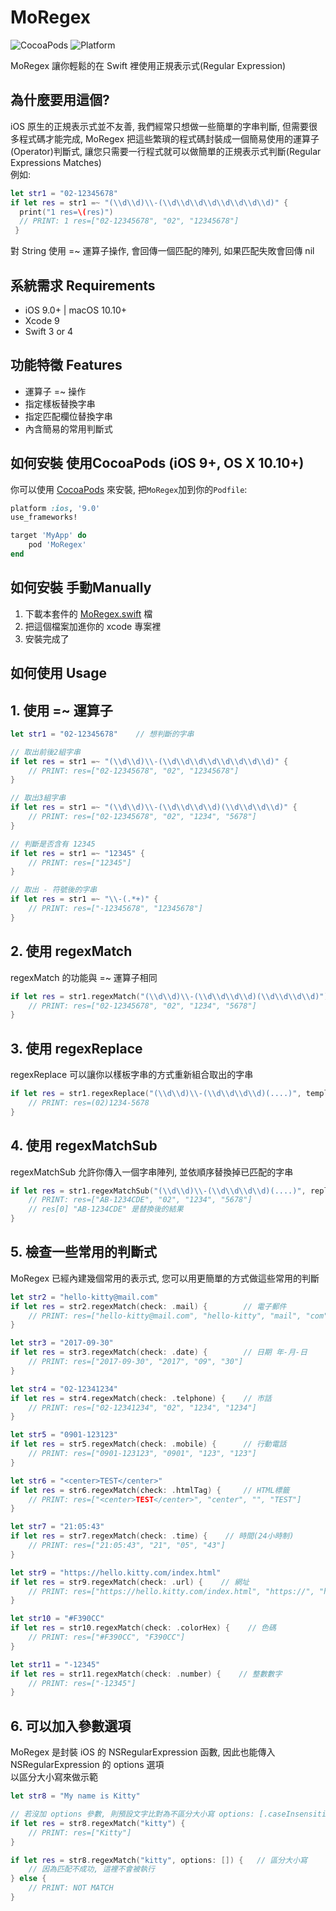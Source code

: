 # MoRegex

![CocoaPods](https://img.shields.io/cocoapods/v/MoRegex.svg) ![Platform](https://img.shields.io/badge/platforms-iOS%209.0+%20%7C%20macOS%2010.10+-3366AA.svg)

MoRegex 讓你輕鬆的在 Swift 裡使用正規表示式(Regular Expression)


## 為什麼要用這個?

iOS 原生的正規表示式並不友善, 我們經常只想做一些簡單的字串判斷, 但需要很多程式碼才能完成,
MoRegex 把這些繁瑣的程式碼封裝成一個簡易使用的運算子(Operator)判斷式, 
讓您只需要一行程式就可以做簡單的正規表示式判斷(Regular Expressions Matches)</br>
例如:

```swift
let str1 = "02-12345678"       
if let res = str1 =~ "(\\d\\d)\\-(\\d\\d\\d\\d\\d\\d\\d\\d)" {
  print("1 res=\(res)")
  // PRINT: 1 res=["02-12345678", "02", "12345678"]
 }
```

對 String 使用 =~ 運算子操作, 會回傳一個匹配的陣列, 如果匹配失敗會回傳 nil

## 系統需求 Requirements

- iOS 9.0+ | macOS 10.10+
- Xcode 9
- Swift 3 or 4

## 功能特徵 Features

- 運算子 =~ 操作
- 指定樣板替換字串
- 指定匹配欄位替換字串
- 內含簡易的常用判斷式

## 如何安裝 使用CocoaPods (iOS 9+, OS X 10.10+)

你可以使用 [CocoaPods](http://cocoapods.org/) 來安裝, 把`MoRegex`加到你的`Podfile`:

```ruby
platform :ios, '9.0'
use_frameworks!

target 'MyApp' do
	pod 'MoRegex'
end
```

## 如何安裝 手動Manually

1. 下載本套件的 [MoRegex.swift](https://github.com/kittymo/MoRegex/blob/master/MoRegex/MoRegex.swift) 檔
2. 把這個檔案加進你的 xcode 專案裡
3. 安裝完成了


## 如何使用 Usage
## 1. 使用 =~ 運算子

```swift
let str1 = "02-12345678"    // 想判斷的字串

// 取出前後2組字串
if let res = str1 =~ "(\\d\\d)\\-(\\d\\d\\d\\d\\d\\d\\d\\d)" {
    // PRINT: res=["02-12345678", "02", "12345678"]
}

// 取出3組字串
if let res = str1 =~ "(\\d\\d)\\-(\\d\\d\\d\\d)(\\d\\d\\d\\d)" {
    // PRINT: res=["02-12345678", "02", "1234", "5678"]
}

// 判斷是否含有 12345
if let res = str1 =~ "12345" {
    // PRINT: res=["12345"]
}

// 取出 - 符號後的字串
if let res = str1 =~ "\\-(.*+)" {
    // PRINT: res=["-12345678", "12345678"]
}

```

## 2. 使用 regexMatch

regexMatch 的功能與 =~ 運算子相同

```swift
if let res = str1.regexMatch("(\\d\\d)\\-(\\d\\d\\d\\d)(\\d\\d\\d\\d)") {
    // PRINT: res=["02-12345678", "02", "1234", "5678"]
}
```

## 3. 使用 regexReplace

regexReplace 可以讓你以樣板字串的方式重新組合取出的字串

```swift
if let res = str1.regexReplace("(\\d\\d)\\-(\\d\\d\\d\\d)(....)", template: "($1)$2-$3") {
    // PRINT: res=(02)1234-5678
}
```

## 4. 使用 regexMatchSub

regexMatchSub 允許你傳入一個字串陣列, 並依順序替換掉已匹配的字串

```swift
if let res = str1.regexMatchSub("(\\d\\d)\\-(\\d\\d\\d\\d)(....)", replaces: ["AB", nil, "CDE"]) {
    // PRINT: res=["AB-1234CDE", "02", "1234", "5678"]
    // res[0] "AB-1234CDE" 是替換後的結果
}
```

## 5. 檢查一些常用的判斷式

MoRegex 已經內建幾個常用的表示式, 您可以用更簡單的方式做這些常用的判斷

```swift
let str2 = "hello-kitty@mail.com"
if let res = str2.regexMatch(check: .mail) {        // 電子郵件
    // PRINT: res=["hello-kitty@mail.com", "hello-kitty", "mail", "com"]
}

let str3 = "2017-09-30"
if let res = str3.regexMatch(check: .date) {        // 日期 年-月-日
    // PRINT: res=["2017-09-30", "2017", "09", "30"]
}

let str4 = "02-12341234"
if let res = str4.regexMatch(check: .telphone) {    // 市話
    // PRINT: res=["02-12341234", "02", "1234", "1234"]
}

let str5 = "0901-123123"
if let res = str5.regexMatch(check: .mobile) {      // 行動電話
    // PRINT: res=["0901-123123", "0901", "123", "123"]
}

let str6 = "<center>TEST</center>"
if let res = str6.regexMatch(check: .htmlTag) {     // HTML標籤
    // PRINT: res=["<center>TEST</center>", "center", "", "TEST"]
}

let str7 = "21:05:43"
if let res = str7.regexMatch(check: .time) {    // 時間(24小時制)
    // PRINT: res=["21:05:43", "21", "05", "43"]
}

let str9 = "https://hello.kitty.com/index.html"
if let res = str9.regexMatch(check: .url) {    // 網址
    // PRINT: res=["https://hello.kitty.com/index.html", "https://", "hello.kitty", "com", ""]
}

let str10 = "#F390CC"
if let res = str10.regexMatch(check: .colorHex) {    // 色碼
    // PRINT: res=["#F390CC", "F390CC"]
}

let str11 = "-12345"
if let res = str11.regexMatch(check: .number) {    // 整數數字
    // PRINT: res=["-12345"]
}

```

## 6. 可以加入參數選項

MoRegex 是封裝 iOS 的 NSRegularExpression 函數, 因此也能傳入 NSRegularExpression 的 options 選項</br>
以區分大小寫來做示範

```swift
let str8 = "My name is Kitty"

// 若沒加 options 參數, 則預設文字比對為不區分大小寫 options: [.caseInsensitive]
if let res = str8.regexMatch("kitty") {
    // PRINT: res=["Kitty"]
}

if let res = str8.regexMatch("kitty", options: []) {   // 區分大小寫
    // 因為匹配不成功, 這裡不會被執行
} else {
    // PRINT: NOT MATCH
}

```




